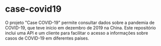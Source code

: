 # case-covid19
O projeto "Case COVID-19" permite consultar dados sobre a pandemia de COVID-19, que teve início em dezembro de 2019 na China. Este repositório inclui uma API e um cliente para facilitar o acesso a informações sobre casos de COVID-19 em diferentes países.
